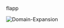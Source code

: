flapp

![Domain-Expansion](https://github.com/user-attachments/assets/0ebcf176-76bf-4c35-bfe4-cb732d1aa916)
